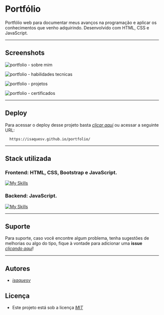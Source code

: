 
# Portfólio

Portfólio web para documentar meus avanços na programação e aplicar os conhecimentos que venho adquirindo. Desenvolvido com HTML, CSS e JavaScript.

---

## Screenshots

![portfolio - sobre mim](https://raw.githubusercontent.com/isaquesv/portfolio/refs/heads/main/src/img/portfolio.png)

![portfolio - habilidades tecnicas](https://raw.githubusercontent.com/isaquesv/portfolio/refs/heads/main/src/img/portfolio2.png)

![portfolio - projetos](https://raw.githubusercontent.com/isaquesv/portfolio/refs/heads/main/src/img/portfolio3.png)

![portfolio - certificados](https://raw.githubusercontent.com/isaquesv/portfolio/refs/heads/main/src/img/portfolio4.png)

---

## Deploy

Para acessar o deploy desse projeto basta *[clicar aqui](https://isaquesv.github.io/portfolio/)* ou acessar a seguinte URL:

```
  https://isaquesv.github.io/portfolio/
```

---

## Stack utilizada

### **Frontend:** HTML, CSS, Bootstrap e JavaScript.
[![My Skills](https://skillicons.dev/icons?i=html,css,bootstrap,js)](https://skillicons.dev)

### **Backend:** JavaScript.  
[![My Skills](https://skillicons.dev/icons?i=js)](https://skillicons.dev)

---

## Suporte

Para suporte, caso você encontre algum problema, tenha sugestões de melhorias ou algo do tipo, fique à vontade para adicionar uma **issue** *[clicando aqui](https://github.com/isaquesv/portfolio/issues/new)*!

---

## Autores

- *[isaquesv](https://www.github.com/isaquesv)*

## Licença

- Este projeto está sob a licença *[MIT](https://choosealicense.com/licenses/mit/)*

